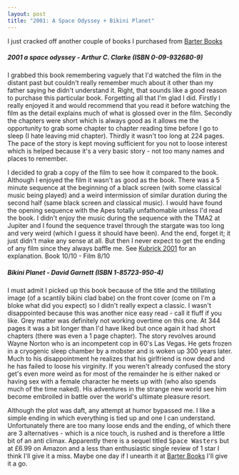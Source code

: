 ```yaml
---
layout: post
title: "2001: A Space Odyssey + Bikini Planet"
---
```


I just cracked off another couple of books I purchased from [Barter Books](http://www.barterbooks.co.uk/)

##### 2001 a space odyssey - Arthur C. Clarke (ISBN 0-09-932680-9)

I grabbed this book remembering vaguely that I'd watched the film in the distant past but couldn't really remember much about it other than my father 
saying he didn't understand it. Right, that sounds like a good reason to purchase this particular book. Forgetting all that I'm glad I did. Firstly I 
really enjoyed it and would recommend that you read it before watching the film as the detail explains much of what is glossed over in the film. 
Secondly the chapters were short which is always good as it allows me the opportunity to grab some chapter to chapter reading time before I go to sleep 
(I hate leaving mid chapter). Thirdly it wasn't too long at 224 pages. The pace of the story is kept moving sufficient for you not to loose interest 
which is helped because it's a very basic story - not too many names and places to remember.

I decided to grab a copy of the film to see how it compared to the book. Although I enjoyed the film it wasn't as good as the book. There was a 5 
minute sequence at the beginning of a black screen (with some classical music being played) and a weird intermission of similar duration during the 
second half (same black screen and classical music). I would have found the opening sequence with the Apes totally unfathomable unless I'd read the 
book. I didn't enjoy the music during the sequence with the TMA2 at Jupiter and I found the sequence travel through the stargate was too long and very 
weird (which I guess it should have been). And the end, forget it; it just didn't make any sense at all. But then I never expect to get the ending of 
any film since they always baffle me. See [Kubrick 2001](http://www.kubrick2001.com/) for an explanation. Book 10/10 - Film 8/10

##### Bikini Planet - David Garnett (ISBN 1-85723-950-4)

I must admit I picked up this book because of the title and the titillating image (of a scantily bikini clad babe) on the front cover (come on I'm a 
bloke what did you expect) so I didn't really expect a classic. I wasn't disappointed because this was another nice easy read - call it fluff if you 
like. Grey matter was definitely not working overtime on this one. At 344 pages it was a bit longer than I'd have liked but once again it had short 
chapters (there was even a 1 page chapter). The story revolves around Wayne Norton who is an incompetent cop in 60's Las Vegas. He gets frozen in a 
cryogenic sleep chamber by a mobster and is woken up 300 years later. Much to his disappointment he realizes that his girlfriend is now dead and he has 
failed to loose his virginity. If you weren't already confused the story get's even more weird as for most of the remainder he is either naked or having 
sex with a female character he meets up with (who also spends much of the time naked). His adventures in the strange new world see him become embroiled 
in battle over the world's ultimate pleasure resort.

Although the plot was daft, any attempt at humor bypassed me. I like a simple ending in which everything is tied up and one I can understand. 
Unfortunately there are too many loose ends and the ending, of which there are 3 alternatives - which is a nice touch, is rushed and is therefore a 
little bit of an anti climax. Apparently there is a sequel titled <kbd>Space Wasters</kbd> but at £6.99 on Amazon and a less than enthusiastic single review 
of 1 star I think I'll give it a miss. Maybe one day if I unearth it at [Barter Books](http://www.barterbooks.co.uk/) I'll give it a go.